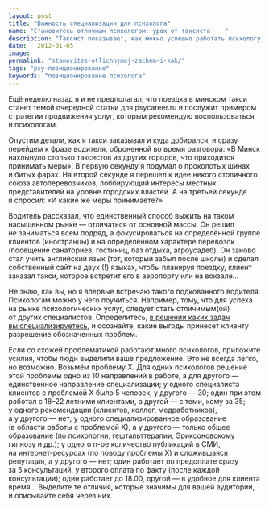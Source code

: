 ```yaml
---
layout: post
title: "Важность специализации для психолога"
name: "Становитесь отличным психологом: урок от таксиста	"
description: "Таксист показывает, как можно успешно работать психологу на высококонкурентном рынке"
date:   2012-01-05			 
image: 
permalink: "stanovites-otlichnymoj-zachem-i-kak/"
tags: "psy-позиционирование"
keywords: "позиционирование психолога"
---
```


<p>Ещё неделю назад я&nbsp;и&nbsp;не&nbsp;предполагал, что поездка в&nbsp;минском такси станет темой очередной статьи для psycareer.ru и&nbsp;послужит примером стратегии продвижения услуг, которым рекомендую воспользоваться и&nbsp;психологам.</p>
<p>Опустим детали, как я&nbsp;такси заказывал и&nbsp;куда добирался, и&nbsp;сразу перейдем к&nbsp;фразе водителя, оброненной во&nbsp;время разговора: «В&nbsp;Минск нахлынуло столько таксистов из&nbsp;других городов, что приходится принимать меры». В&nbsp;первую секунду я&nbsp;подумал о&nbsp;проколотых шинах и&nbsp;битых фарах. На&nbsp;второй секунде я&nbsp;перешел к&nbsp;идее некого столичного союза автоперевозчиков, лоббирующий интересы местных представителей на&nbsp;уровне городских властей. А&nbsp;на&nbsp;третьей секунде я&nbsp;спросил: «И&nbsp;какие&nbsp;же меры принимаете?»</p>
<p>Водитель рассказал, что единственный способ выжить на&nbsp;таком насыщенном рынке&nbsp;— отличаться от&nbsp;основной массы. Он&nbsp;решил не&nbsp;заниматься всем подряд, а&nbsp;фокусироваться на&nbsp;определённой группе клиентов (иностранцы) и&nbsp;на&nbsp;определённом характере перевозок (посещение санаториев, гостиниц, баз отдыха, агроусадеб). Он&nbsp;заново стал учить английский язык (тот, который забыл после школы) и&nbsp;сделал собственный сайт на&nbsp;двух (!) языках, чтобы планируя поездку, клиент заказал такси, которое встретит его в&nbsp;аэропорту или на&nbsp;вокзале...</p>
<p>Не&nbsp;знаю, как&nbsp;вы, но&nbsp;я&nbsp;впервые встречаю такого подкованного водителя. Психологам можно у&nbsp;него поучиться. Например, тому, что для успеха на&nbsp;рынке психологических услуг, следует стать отличимым(ой) от&nbsp;других специалистов. Определитесь, <a href="/sfery-specializacii-psixologa/">в&nbsp;решении каких задач вы&nbsp;специализируетесь</a>, и&nbsp;осознайте, какие выгоды принесет клиенту разрешение обозначенных проблем.</p>
<p>Если со&nbsp;схожей проблематикой работают много психологов, приложите усилия, чтобы люди выделили ваше предложение. Это не&nbsp;всегда легко, но&nbsp;возможно. Возьмём проблему Х.&nbsp;Для одних психологов решение этой проблемы одно из&nbsp;10&nbsp;направлений в&nbsp;работе, а&nbsp;для другого&nbsp;— единственное направление специализации; у&nbsp;одного специалиста клиентов с&nbsp;проблемой&nbsp;Х было 5&nbsp;человек, у&nbsp;другого&nbsp;— 30; один при этом работал с&nbsp;<nobr>18–22</nobr> летними клиентами, а&nbsp;другой&nbsp;— с&nbsp;теми, кому за&nbsp;35; у&nbsp;одного рекомендации (клиентов, коллег, медработников), а&nbsp;у&nbsp;другого&nbsp;— нет; у&nbsp;одного специализированное образование (в&nbsp;области работы с&nbsp;проблемой&nbsp;Х), а&nbsp;у&nbsp;другого&nbsp;— только общее образование (по&nbsp;психологии, гештальттерапии, Эриксоновскому гипнозу и&nbsp;др.); у&nbsp;одного n-ое количество публикаций в&nbsp;СМИ, на&nbsp;интернет-ресурсах (по&nbsp;поводу проблемы&nbsp;Х) и&nbsp;сложившаяся репутация, а&nbsp;у&nbsp;другого&nbsp;— нет; один работает по&nbsp;предоплате сразу за&nbsp;5&nbsp;консультаций, у&nbsp;второго оплата по&nbsp;факту (после каждой консультации); один работает до&nbsp;18.00, другой&nbsp;— в&nbsp;удобное для клиента время... Выделите те&nbsp;отличия, которые значимы для вашей аудитории, и&nbsp;описывайте себя через них.</p>
